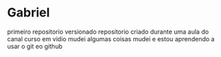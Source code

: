 # Gabriel 
 primeiro repositorio versionado 
repositorio criado durante uma aula do canal curso em vidio
mudei algumas coisas 
mudei e estou aprendendo a usar o git eo github
